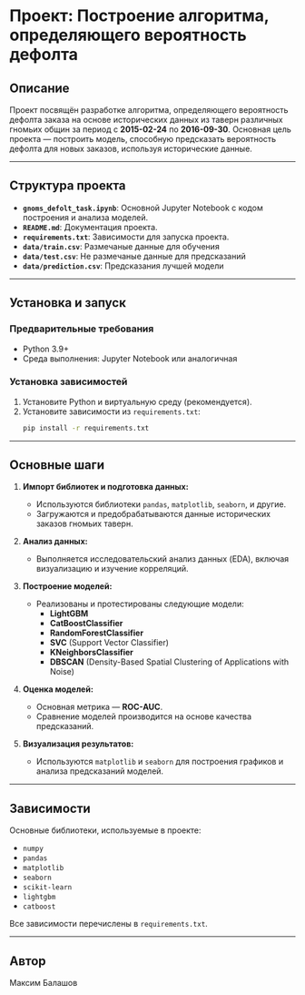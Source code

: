 # Проект: Построение алгоритма, определяющего вероятность дефолта

## Описание
Проект посвящён разработке алгоритма, определяющего вероятность дефолта заказа на основе исторических данных из таверн различных гномьих общин за период с **2015-02-24** по **2016-09-30**. Основная цель проекта — построить модель, способную предсказать вероятность дефолта для новых заказов, используя исторические данные.

---

## Структура проекта

- **`gnoms_defolt_task.ipynb`**: Основной Jupyter Notebook с кодом построения и анализа моделей.
- **`README.md`**: Документация проекта.
- **`requirements.txt`**: Зависимости для запуска проекта.
- **`data/train.csv`**: Размечаные данные для обучения
- **`data/test.csv`**: Не размечаные данные для предсказаний
- **`data/prediction.csv`**: Предсказания лучшей модели 

---

## Установка и запуск

### Предварительные требования
- Python 3.9+
- Среда выполнения: Jupyter Notebook или аналогичная

### Установка зависимостей
1. Установите Python и виртуальную среду (рекомендуется).
2. Установите зависимости из `requirements.txt`:
   ```bash
   pip install -r requirements.txt
   ```

---

## Основные шаги

1. **Импорт библиотек и подготовка данных:**
   - Используются библиотеки `pandas`, `matplotlib`, `seaborn`, и другие.
   - Загружаются и предобрабатываются данные исторических заказов гномьих таверн.

2. **Анализ данных:**
   - Выполняется исследовательский анализ данных (EDA), включая визуализацию и изучение корреляций.

3. **Построение моделей:**
   - Реализованы и протестированы следующие модели:
     - **LightGBM**
     - **CatBoostClassifier**
     - **RandomForestClassifier**
     - **SVC** (Support Vector Classifier)
     - **KNeighborsClassifier**
     - **DBSCAN** (Density-Based Spatial Clustering of Applications with Noise)

4. **Оценка моделей:**
   - Основная метрика — **ROC-AUC**.
   - Сравнение моделей производится на основе качества предсказаний.

5. **Визуализация результатов:**
   - Используются `matplotlib` и `seaborn` для построения графиков и анализа предсказаний моделей.

---

## Зависимости

Основные библиотеки, используемые в проекте:
- `numpy`
- `pandas`
- `matplotlib`
- `seaborn`
- `scikit-learn`
- `lightgbm`
- `catboost`

Все зависимости перечислены в `requirements.txt`.

---

## Автор
Максим Балашов



